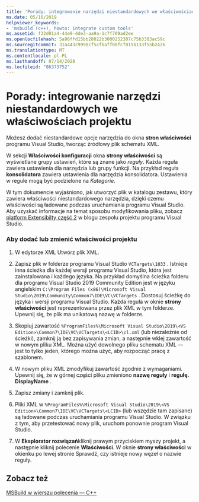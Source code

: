 ```yaml
---
title: 'Porady: integrowanie narzędzi niestandardowych we właściwościach projektu'
ms.date: 05/16/2019
helpviewer_keywords:
- 'msbuild (c++), howto: integrate custom tools'
ms.assetid: f32d91a4-44e9-4de3-aa9a-1c7f709ad2ee
ms.openlocfilehash: 5a96ffd15bb28022b3000252307c75b3383ac59c
ms.sourcegitcommit: 31a443c9998cf5cfbaff00fcf815b133f55b2426
ms.translationtype: MT
ms.contentlocale: pl-PL
ms.lasthandoff: 07/14/2020
ms.locfileid: "86373752"
---
```

# <a name="how-to-integrate-custom-tools-into-the-project-properties"></a>Porady: integrowanie narzędzi niestandardowych we właściwościach projektu

Możesz dodać niestandardowe opcje narzędzia do okna **stron właściwości** programu Visual Studio, tworząc źródłowy plik schematu XML.

W sekcji **Właściwości konfiguracji** okna **strony właściwości** są wyświetlane grupy ustawień, które są znane jako *reguły*. Każda reguła zawiera ustawienia dla narzędzia lub grupy funkcji. Na przykład reguła **konsolidatora** zawiera ustawienia dla narzędzia konsolidatora. Ustawienia w regule mogą być podzielone na *Kategorie*.

W tym dokumencie wyjaśniono, jak utworzyć plik w katalogu zestawu, który zawiera właściwości niestandardowego narzędzia, dzięki czemu właściwości są ładowane podczas uruchamiania programu Visual Studio. Aby uzyskać informacje na temat sposobu modyfikowania pliku, zobacz [platform Extensibilty część 2](https://docs.microsoft.com/archive/blogs/vsproject/platform-extensibility-part-2) w blogu zespołu projektu programu Visual Studio.

### <a name="to-add-or-change-project-properties"></a>Aby dodać lub zmienić właściwości projektu

1. W edytorze XML Utwórz plik XML.

1. Zapisz plik w folderze programu Visual Studio `VCTargets\1033` . Istnieje inna ścieżka dla każdej wersji programu Visual Studio, która jest zainstalowana i każdego języka. Na przykład domyślna ścieżka folderu dla programu Visual Studio 2019 Community Edition jest w języku angielskim `C:\Program Files (x86)\Microsoft Visual Studio\2019\Community\Common7\IDE\VC\VCTargets` . Dostosuj ścieżkę do języka i wersji programu Visual Studio. Każda reguła w oknie **strony właściwości** jest reprezentowana przez plik XML w tym folderze. Upewnij się, że plik ma unikatową nazwę w folderze.

1. Skopiuj zawartość `%ProgramFiles%\Microsoft Visual Studio\2019\<VS Edition>\Common7\IDE\VC\VCTargets\<LCID>\cl.xml` (lub niezależnie od ścieżki), zamknij ją bez zapisywania zmian, a następnie wklej zawartość w nowym pliku XML. Można użyć dowolnego pliku schematu XML — jest to tylko jeden, którego można użyć, aby rozpocząć pracę z szablonem.

1. W nowym pliku XML zmodyfikuj zawartość zgodnie z wymaganiami. Upewnij się, że w górnej części pliku zmieniono **nazwę reguły** i **regułę. DisplayName** .

1. Zapisz zmiany i zamknij plik.

1. Pliki XML w `%ProgramFiles%\Microsoft Visual Studio\2019\<VS Edition>\Common7\IDE\VC\VCTargets\<LCID>` (lub wszędzie tam zapisane) są ładowane podczas uruchamiania programu Visual Studio. W związku z tym, aby przetestować nowy plik, uruchom ponownie program Visual Studio.

1. W **Eksplorator rozwiązań**kliknij prawym przyciskiem myszy projekt, a następnie kliknij polecenie **Właściwości**. W oknie **strony właściwości** w okienku po lewej stronie Sprawdź, czy istnieje nowy węzeł o nazwie reguły.

## <a name="see-also"></a>Zobacz też

[MSBuild w wierszu polecenia — C++](msbuild-visual-cpp.md)
